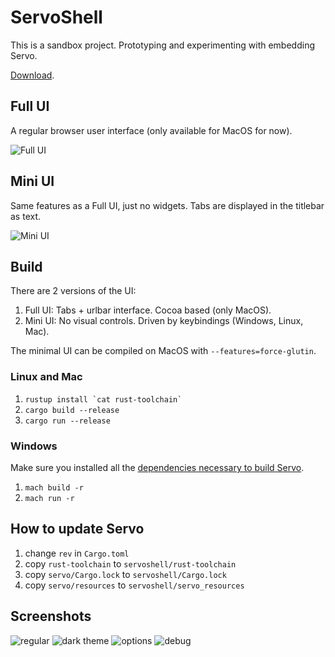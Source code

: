 # ServoShell

This is a sandbox project. Prototyping and experimenting with embedding Servo.

[Download](https://github.com/paulrouget/servoshell/releases/).

## Full UI

A regular browser user interface (only available for MacOS for now).

![Full UI](https://github.com/paulrouget/servoshell/blob/master/screenshots/tabs.png?raw=true "Full UI")

## Mini UI

Same features as a Full UI, just no widgets. Tabs are displayed in the titlebar as text.

![Mini UI](https://github.com/paulrouget/servoshell/blob/master/screenshots/mini.png?raw=true "Mini UI")

## Build

There are 2 versions of the UI:
1. Full UI: Tabs + urlbar interface. Cocoa based (only MacOS).
2. Mini UI: No visual controls. Driven by keybindings (Windows, Linux, Mac).

The minimal UI can be compiled on MacOS with `--features=force-glutin`.

### Linux and Mac

1. ``rustup install `cat rust-toolchain` ``
2. `cargo build --release`
3. `cargo run --release`

### Windows

Make sure you installed all the [dependencies necessary to build Servo](https://github.com/servo/servo#on-windows-msvc).

1. `mach build -r`
2. `mach run -r`

## How to update Servo

1. change `rev` in `Cargo.toml`
2. copy `rust-toolchain` to `servoshell/rust-toolchain`
3. copy `servo/Cargo.lock` to `servoshell/Cargo.lock`
4. copy `servo/resources` to `servoshell/servo_resources`

## Screenshots

![regular](https://github.com/paulrouget/servoshell/blob/master/screenshots/regular.png?raw=true "regular")
![dark theme](https://github.com/paulrouget/servoshell/blob/master/screenshots/dark-theme.png?raw=true "dark theme")
![options](https://github.com/paulrouget/servoshell/blob/master/screenshots/options.png?raw=true "options")
![debug](https://github.com/paulrouget/servoshell/blob/master/screenshots/debug.png?raw=true "debug")
